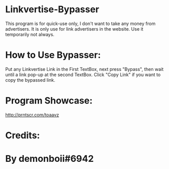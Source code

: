 # Linkvertise-Bypasser
This program is for quick-use only, I don't want to take any money from advertisers.
It is only use for link advertisers in the website. Use it temporarily not always.

# How to Use Bypasser:
Put any Linkvertise Link in the First TextBox, next press
"Bypass", then wait until a link pop-up at the second TextBox.
Click "Copy Link" if you want to copy the bypassed link.

# Program Showcase:
http://prntscr.com/toaavz

# Credits:
# By demonboii#6942

